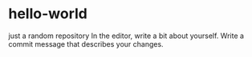 # hello-world
just a random repository
In the editor, write a bit about yourself.
Write a commit message that describes your changes.
